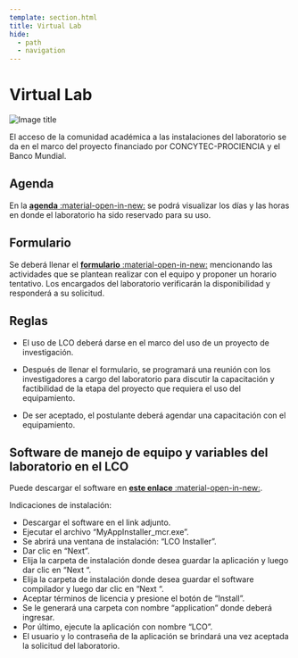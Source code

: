 ```yaml
---
template: section.html
title: Virtual Lab
hide:
  - path
  - navigation
---
```


# Virtual Lab

![Image title](https://www.inictel-uni.edu.pe/wp-content/uploads/2020/05/Contrato-015-2018.jpg)

El acceso de la comunidad académica a las instalaciones del laboratorio se da en el marco del proyecto financiado por CONCYTEC-PROCIENCIA y el Banco Mundial.

## Agenda

En la [**agenda** :material-open-in-new:](https://lco.skedda.com/register?i=78007&k=jb6_pGseQOAF4XTBJ9R1NwyvajEMlRNe) se podrá visualizar los días y las horas en donde el laboratorio ha sido reservado para su uso.

## Formulario

Se deberá llenar el [**formulario** :material-open-in-new:](https://forms.office.com/pages/responsepage.aspx?id=PWFThg0IfEiR7GT8R2zx2FKmT1EsDHRJtC3yCRVl_tZUQ0xWVFdFNTNUUkVHNkFXNThJRU4yMDBVSS4u) mencionando las actividades que se plantean realizar con el equipo y proponer un horario tentativo. Los encargados del laboratorio verificarán la disponibilidad y responderá a su solicitud.

## Reglas

- El uso de LCO deberá darse en el marco del uso de un proyecto de investigación.

- Después de llenar el formulario, se programará una reunión con los investigadores a cargo del laboratorio para discutir la capacitación y factibilidad de la etapa del proyecto que requiera el uso del equipamiento.

- De ser aceptado, el postulante deberá agendar una capacitación con el equipamiento.

## Software de manejo de equipo y variables del laboratorio en el LCO

Puede descargar el software en [**este enlace** :material-open-in-new:](https://drive.google.com/drive/folders/1yVbw-uR91ltVdGuyDkNbtuxtkKjKf7CT?usp=sharing).

Indicaciones de instalación:

- Descargar el software en el link adjunto.
- Ejecutar el archivo “MyAppInstaller_mcr.exe”.
- Se abrirá una ventana de instalación: “LCO Installer”.
- Dar clic en “Next”.
- Elija la carpeta de instalación donde desea guardar la aplicación y luego dar clic en “Next “.
- Elija la carpeta de instalación donde desea guardar el software compilador y luego dar clic en “Next “.
- Aceptar términos de licencia y presione el botón de “Install”.
- Se le generará una carpeta con nombre “application” donde deberá ingresar.
- Por último, ejecute la aplicación con nombre “LCO”.
- El usuario y lo contraseña de la aplicación se brindará una vez aceptada la solicitud del laboratorio.
